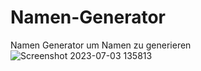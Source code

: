 # Namen-Generator
Namen Generator um Namen zu generieren
![Screenshot 2023-07-03 135813](https://github.com/ONeillsBude/Namen-Generator/assets/138439999/0ba2e6ef-959a-4515-834b-20fd68727cda)
